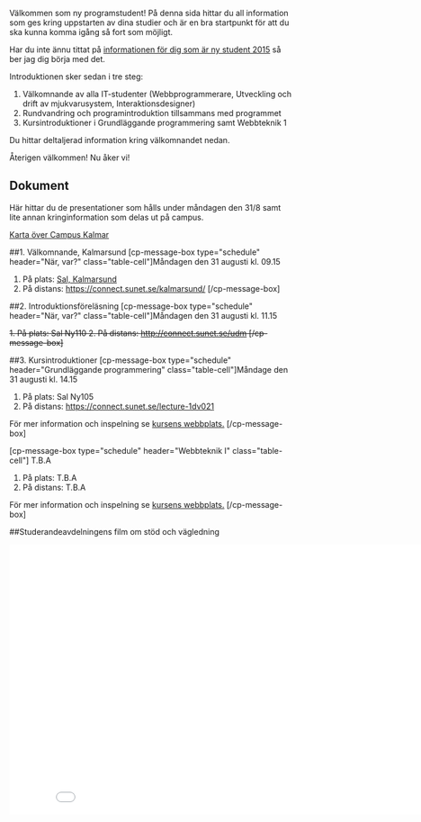 Välkommen som ny programstudent! På denna sida hittar du all information som ges kring uppstarten av dina studier och är en bra startpunkt för att du ska kunna komma igång så fort som möjligt.

Har du inte ännu tittat på [informationen för dig som är ny student 2015](//coursepress.lnu.se/program/utveckling-och-drift-av-mjukvarusystem/ny2015/) så ber jag dig börja med det.

Introduktionen sker sedan i tre steg:
1. Välkomnande av alla IT-studenter (Webbprogrammerare, Utveckling och drift av mjukvarusystem, Interaktionsdesigner)
2. Rundvandring och programintroduktion tillsammans med programmet
3. Kursintroduktioner i Grundläggande programmering samt Webbteknik 1

Du hittar deltaljerad information kring välkomnandet nedan. 

Återigen välkommen! Nu åker vi!

<h2>Dokument</h2>
Här hittar du de presentationer som hålls under måndagen den 31/8 samt lite annan kringinformation som delas ut på campus.

[Karta över Campus Kalmar](http://orion.lnu.se/pub/education/programme/webbprogrammerare/student/introduktion/2012/Karta%20%C3%B6ver%20LNU,%20campus%20Kalmar.pdf)

##1. Välkomnande, Kalmarsund
[cp-message-box type="schedule" header="När, var?" class="table-cell"]Måndagen den 31 augusti kl. 09.15

1. På plats: [Sal, Kalmarsund](http://www.hitta.se/LargeMap.aspx?z=1&amp;mp=%3Cpts%3E%3Cpt%20x%3D%221533942%22%20y%3D%226283593%22%20i%3D%22http%3A//www.hitta.se/images/point.png%22%3E%3Ct%3EFri%20parkering%3C/t%3E%3C/pt%3E%3Cpt%20x%3D%221533904%22%20y%3D%226283716%22%20i%3D%22http%3A//www.hitta.se/images/point.png%22%3E%3Ct%3EFri%20parkering%3C/t%3E%3C/pt%3E%3Cpt%20x%3D%221533815%22%20y%3D%226283590%22%20i%3D%22http%3A//www.hitta.se/images/point.png%22%3E%3Ct%3EHuvudentr%E9%2C%20Kalmar%20Nyckel%3C/t%3E%3C/pt%3E%3Cpt%20x%3D%221533769%22%20y%3D%226283604%22%20i%3D%22http%3A//www.hitta.se/images/point.png%22%3E%3Ct%3ESal%3A%20Kalmarsund%3C/t%3E%3C/pt%3E%3C/pts%3E)
2. På distans: https://connect.sunet.se/kalmarsund/
[/cp-message-box]

##2. Introduktionsföreläsning
[cp-message-box type="schedule" header="När, var?" class="table-cell"]Måndagen den 31 augusti kl. 11.15

<del>1. På plats: Sal Ny110
2. På distans: http://connect.sunet.se/udm
[/cp-message-box]

##3. Kursintroduktioner
[cp-message-box type="schedule" header="Grundläggande programmering" class="table-cell"]Måndage den 31 augusti kl. 14.15
1. På plats: Sal Ny105
2. På distans: https://connect.sunet.se/lecture-1dv021

För mer information och inspelning se [kursens webbplats.](https://coursepress.lnu.se/kurs/grundlaggande-programmering)
[/cp-message-box]

[cp-message-box type="schedule" header="Webbteknik I" class="table-cell"]
T.B.A
1. På plats: T.B.A
2. På distans: T.B.A

För mer information och inspelning se [kursens webbplats.](http://medieteknik.lnu.se/1me321/)
[/cp-message-box]

##Studerandeavdelningens film om stöd och vägledning
<iframe src="//www.youtube.com/embed/REKCWTh2xmY?rel=0" frameborder="0" width="853" height="480"></iframe>